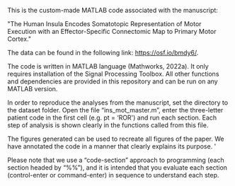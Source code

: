 This is the custom-made MATLAB code associated with the manuscript:

"The Human Insula Encodes Somatotopic Representation of Motor Execution with an Effector-Specific 
Connectomic Map to Primary Motor Cortex."

The data can be found in the following link: https://osf.io/bmdy6/.

The code is written in MATLAB language (Mathworks, 2022a). 
It only requires installation of the Signal Processing Toolbox. 
All other functions and dependencies are provided in this repository 
and can be run on any MATLAB version. 

In order to reproduce the analyses from the manuscript, set the directory to the dataset folder. 
Open the file “ins_mot_master.m”, enter the three-letter patient code in the first cell (e.g. pt = ‘ROR') 
and run each section. Each step of analysis is shown clearly in the functions called from this file. 

The figures generated can be used to recreate all figures of the paper. 
We have annotated the code in a manner that clearly explains its purpose. '

Please note that we use a “code-section” approach to programming (each section headed by “%%”), 
and it is intended that you evaluate each section (control-enter or command-enter) in sequence to understand each step.


